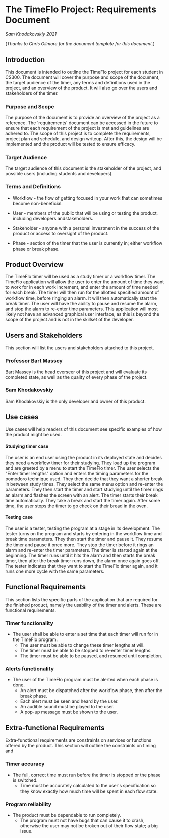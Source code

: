 # The TimeFlo Project: Requirements Document
*Sam Khodakovskiy 2021*

(*Thanks to Chris Gilmore for the document template for this
document.*)



## Introduction

This document is intended to outline the TimeFlo project for each student in CS300. The document will cover 
the purpose and scope of the document, the target audience of the timer, any terms and definitions used in
the project, and an overview of the product. It will also go over the users and stakeholders of the timer.



### Purpose and Scope

The purpose of the document is to provide an overview of the project as a reference. The 'requirements'
document can be accessed in the future to ensure that each requirement of the project is met and 
guidelines are adhered to. The scope of this project is to complete the requirements, project plan 
and schedule, and design writeup. After this, the design will be implemented and the product
will be tested to ensure efficacy.



### Target Audience

The target audience of this document is the stakeholder of the project, and possible users (including 
students and developers).



### Terms and Definitions

* Workflow - the flow of getting focused in your work that can sometimes become non-beneficial. 

* User - members of the public that will be using or testing the 
product, including developers andstakeholders.

* Stakeholder - anyone with a personal investment in the success of the product or access
to oversight of the product.

* Phase - section of the timer that the user is currently in; either workflow phase or break phase.



## Product Overview

The TimeFlo timer will be used as a study timer or a workflow timer. The TimeFlo application will
allow the user to enter the amount of time they want to work for in each work increment, and enter
the amount of time needed for each break. The timer will then run for the allotted specified amount of
workflow time, before ringing an alarm. It will then automatically start the break timer. The user will
have the ability to pause and resume the alarm, and stop the alarm to re-enter time parameters. This
application will most likely not have an advanced graphical user interface, as this is beyond the 
scope of the project and is not in the skillset of the developer.



## Users and Stakeholders

This section will list the users and stakeholders attached to this project.



### Professor Bart Massey

Bart Massey is the head overseer of this project and will evaluate its completed state,
as well as the quality of every phase of the project.



### Sam Khodakovskiy

Sam Khodakovskiy is the only developer and owner of this product.



## Use cases

Use cases will help readers of this document see specific examples of how the product might be used.



#### Studying timer case

The user is an end user using the product in its deployed state and decides they need a workflow 
timer for their studying. They load up the program and are greeted by a menu to start the TimeFlo timer.
The user selects the "Enter timer lengths" option and enters the timing parameters for the 
pomodoro technique used. They then decide that they want a shorter break in between study times. 
They select the same menu option and re-enter the parameters. They then start the timer and start 
studying until the timer rings an alarm and flashes the screen with an alert. The timer starts 
their break time automatically. They take a break and start the timer again. After some time, the
user stops the timer to go check on their bread in the oven. 



#### Testing case

The user is a tester, testing the program at a stage in its development. The tester turns on the
program and starts by entering in the workflow time and break time parameters. They then start the 
timer and pause it. They resume the timer and pause it once more. They stop the timer before
it rings an alarm and re-enter the timer parameters. The timer is started again at the beginning. 
The timer runs until it hits the alarm and then starts the break timer, then after the break 
timer runs down, the alarm once again goes off. The tester indicates that they want to start the
TimeFlo timer again, and it runs one more cycle with the same parameters.



## Functional Requirements

This section lists the specific parts of the application that are required for the finished
product, namely the usability of the timer and alerts. These are functional requirements.



### Timer functionality

- The user shall be able to enter a set time that each timer will run for in the TimeFlo program.
	- The user must be able to change these timer lengths at will.
	- The timer must be able to be stopped to re-enter timer lengths.
	- The timer must be able to be paused, and resumed until completion.



### Alerts functionality

- The user of the TimeFlo program must be alerted when each phase is done.
	- An alert must be dispatched after the workflow phase, then after the break phase.
	- Each alert must be seen and heard by the user. 
	- An audible sound must be played to the user.
	- A pop-up message must be shown to the user.



## Extra-functional Requirements

Extra-functional requirements are constraints on services or functions offered by the product. 
This section will outline the constraints on timing and 



### Timer accuracy
	
- The full, correct time must run before the timer is stopped or the phase is switched.
	- Time must be accurately calculated to the user's specification so they know exactly how
	much time will be spent in each flow state.


### Program reliability

- The product must be dependable to run completely.
	- The program must not have bugs that can cause it to crash, otherwise the user
	may not be broken out of their flow state; a big issue.

